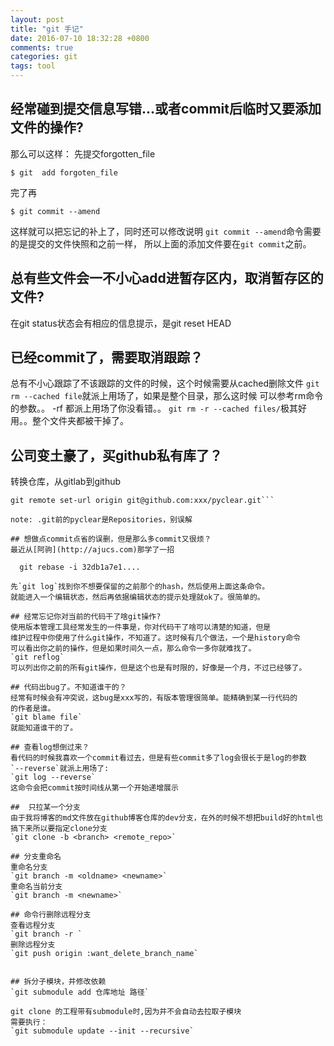 ```yaml
---
layout: post
title: "git 手记"
date: 2016-07-10 18:32:28 +0800
comments: true
categories: git
tags: tool
---
```

## 经常碰到提交信息写错...或者commit后临时又要添加文件的操作?
那么可以这样：
  先提交forgotten_file

    $ git  add forgoten_file
 
  完了再

    $ git commit --amend

这样就可以把忘记的补上了，同时还可以修改说明
```git commit --amend```命令需要的是提交的文件快照和之前一样，
所以上面的添加文件要在```git commit```之前。

## 总有些文件会一不小心add进暂存区内，取消暂存区的文件?
在git status状态会有相应的信息提示，是git reset HEAD <file>
<!--more-->

## 已经commit了，需要取消跟踪？
总有不小心跟踪了不该跟踪的文件的时候，这个时候需要从cached删除文件
`git rm --cached file`就派上用场了，如果是整个目录，那么这时候
可以参考rm命令的参数。。 -rf 都派上用场了你没看错。。
`git rm -r --cached files/`极其好用。。整个文件夹都被干掉了。

## 公司变土豪了，买github私有库了？
转换仓库，从gitlab到github

  ```git remote add upstream ssh://git@gitlab.xx.:workspace/project/pyclear.git
  git remote set-url origin git@github.com:xxx/pyclear.git```

note: .git前的pyclear是Repositories，别误解

## 想做点commit点省的误删，但是那么多commit又很烦？
最近从[阿驹](http://ajucs.com)那学了一招

    git rebase -i 32db1a7e1....

先`git log`找到你不想要保留的之前那个的hash，然后使用上面这条命令。
就能进入一个编辑状态，然后再依据编辑状态的提示处理就ok了。很简单的。

## 经常忘记你对当前的代码干了啥git操作?
使用版本管理工具经常发生的一件事是，你对代码干了啥可以清楚的知道，但是
维护过程中你使用了什么git操作，不知道了。这时候有几个做法，一个是history命令
可以看出你之前的操作，但是如果时间久一点，那么命令一多你就难找了。
`git reflog`
可以列出你之前的所有git操作，但是这个也是有时限的，好像是一个月，不过已经够了。

## 代码出bug了。不知道谁干的？
经常有时候会有冲突说，这bug是xxx写的，有版本管理很简单。能精确到某一行代码的
的作者是谁。
`git blame file`
就能知道谁干的了。

## 查看log想倒过来？
看代码的时候我喜欢一个commit看过去，但是有些commit多了log会很长于是log的参数
`--reverse`就派上用场了:
`git log --reverse`
这命令会把commit按时间线从第一个开始递增展示

##  只拉某一个分支
由于我将博客的md文件放在github博客仓库的dev分支，在外的时候不想把build好的html也搞下来所以要指定clone分支
`git clone -b <branch> <remote_repo>`

## 分支重命名
重命名分支
`git branch -m <oldname> <newname>`
重命名当前分支
`git branch -m <newname>`

## 命令行删除远程分支
查看远程分支
`git branch -r `
删除远程分支
`git push origin :want_delete_branch_name`


## 拆分子模块，并修改依赖
`git submodule add 仓库地址 路径`

git clone 的工程带有submodule时,因为并不会自动去拉取子模块
需要执行：
`git submodule update --init --recursive`

